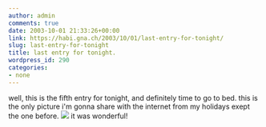 ```yaml
---
author: admin
comments: true
date: 2003-10-01 21:33:26+00:00
link: https://habi.gna.ch/2003/10/01/last-entry-for-tonight/
slug: last-entry-for-tonight
title: last entry for tonight.
wordpress_id: 290
categories:
- none
---
```


well, this is the fifth entry for tonight, and definitely time to go to bed.
this is the only picture i'm gonna share with the internet from my holidays exept the one before. 
[![](https://habi.gna.ch/blog/images/DSC02355-tm.jpg)](https://habi.gna.ch/blog/images/DSC02355.jpg)
it was wonderful!
